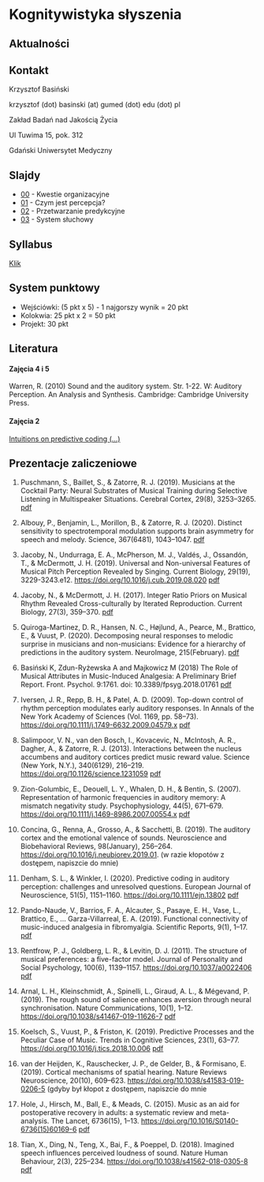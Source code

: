# Kognitywistyka słyszenia



## Aktualności


## Kontakt

Krzysztof Basiński

krzysztof (dot) basinski (at) gumed (dot) edu (dot) pl

Zakład Badań nad Jakością Życia

Ul Tuwima 15, pok. 312

Gdański Uniwersytet Medyczny


## Slajdy

- [00](00.html) - Kwestie organizacyjne
- [01](01.html) - Czym jest percepcja?
- [02](02.html) - Przetwarzanie predykcyjne
- [03](03.html) - System słuchowy

## Syllabus

[Klik](syllabus.pdf)

## System punktowy

- Wejściówki: (5 pkt x 5) - 1 najgorszy wynik  = 20 pkt
- Kolokwia: 25 pkt x 2 = 50 pkt
- Projekt: 30 pkt

## Literatura

#### Zajęcia 4 i 5

Warren, R. (2010) Sound and the auditory system. Str. 1-22. W: Auditory Perception. An Analysis and Synthesis. Cambridge: Cambridge University Press.

#### Zajęcia 2

[Intuitions on predictive coding (...)](https://medium.com/@solopchuk/intuitions-on-predictive-coding-and-the-free-energy-principle-3fc5bcedc754)



## Prezentacje zaliczeniowe

1. Puschmann, S., Baillet, S., & Zatorre, R. J. (2019). Musicians at the Cocktail Party: Neural Substrates of Musical Training during Selective Listening in Multispeaker Situations. Cerebral Cortex, 29(8), 3253–3265. [pdf](https://www.zlab.mcgill.ca/publications/docs/bhy193.pdf)

2. Albouy, P., Benjamin, L., Morillon, B., & Zatorre, R. J. (2020). Distinct sensitivity to spectrotemporal modulation supports brain asymmetry for speech and melody. Science, 367(6481), 1043–1047. [pdf](https://www.zlab.mcgill.ca/publications/docs/albouy_et_al_science_2020.pdf)

3. Jacoby, N., Undurraga, E. A., McPherson, M. J., Valdés, J., Ossandón, T., & McDermott, J. H. (2019). Universal and Non-universal Features of Musical Pitch Perception Revealed by Singing. Current Biology, 29(19), 3229-3243.e12. https://doi.org/10.1016/j.cub.2019.08.020 [pdf](http://mcdermottlab.mit.edu/papers/Jacoby_etal_2019_Bolivia_sung_reproduction.pdf)

4. Jacoby, N., & McDermott, J. H. (2017). Integer Ratio Priors on Musical Rhythm Revealed Cross-culturally by Iterated Reproduction. Current Biology, 27(3), 359–370. [pdf](http://mcdermottlab.mit.edu/papers/Jacoby_McDermott_2017_iterated_rhythm.pdf)

5. Quiroga-Martinez, D. R., Hansen, N. C., Højlund, A., Pearce, M., Brattico, E., & Vuust, P. (2020). Decomposing neural responses to melodic surprise in musicians and non-musicians: Evidence for a hierarchy of predictions in the auditory system. NeuroImage, 215(February). [pdf](https://www.sciencedirect.com/science/article/pii/S1053811920303037)

6. Basiński K, Zdun-Ryżewska A and Majkowicz M (2018) The Role of Musical Attributes in Music-Induced Analgesia: A Preliminary Brief Report. Front. Psychol. 9:1761. doi: 10.3389/fpsyg.2018.01761 [pdf](https://www.frontiersin.org/articles/10.3389/fpsyg.2018.01761/full)


7. Iversen, J. R., Repp, B. H., & Patel, A. D. (2009). Top-down control of rhythm perception modulates early auditory responses. In Annals of the New York Academy of Sciences (Vol. 1169, pp. 58–73). https://doi.org/10.1111/j.1749-6632.2009.04579.x [pdf](http://citeseerx.ist.psu.edu/viewdoc/download?doi=10.1.1.371.4601&rep=rep1&type=pdf)

8. Salimpoor, V. N., van den Bosch, I., Kovacevic, N., McIntosh, A. R., Dagher, A., & Zatorre, R. J. (2013). Interactions between the nucleus accumbens and auditory cortices predict music reward value. Science (New York, N.Y.), 340(6129), 216–219. https://doi.org/10.1126/science.1231059 [pdf](https://pdfs.semanticscholar.org/69e0/2872c5a8addb7d20b079e826ef51da56a7f8.pdf)

9. Zion-Golumbic, E., Deouell, L. Y., Whalen, D. H., & Bentin, S. (2007). Representation of harmonic frequencies in auditory memory: A mismatch negativity study. Psychophysiology, 44(5), 671–679. https://doi.org/10.1111/j.1469-8986.2007.00554.x [pdf](http://www.cel.huji.ac.il/publications/pdfs/Zion_Golumbic_et_al_Psychophysiology.pdf)

10. Concina, G., Renna, A., Grosso, A., & Sacchetti, B. (2019). The auditory cortex and the emotional valence of sounds. Neuroscience and Biobehavioral Reviews, 98(January), 256–264. https://doi.org/10.1016/j.neubiorev.2019.01. (w razie kłopotów z dostępem, napiszcie do mnie)

11. Denham, S. L., & Winkler, I. (2020). Predictive coding in auditory perception: challenges and unresolved questions. European Journal of Neuroscience, 51(5), 1151–1160. https://doi.org/10.1111/ejn.13802 [pdf](https://dspace.plymouth.ac.uk/bitstream/handle/10026.1/10562/Denham_et_al-2017-European_Journal_of_Neuroscience.pdf?sequence=1&isAllowed=y)

12. Pando-Naude, V., Barrios, F. A., Alcauter, S., Pasaye, E. H., Vase, L., Brattico, E., … Garza-Villarreal, E. A. (2019). Functional connectivity of music-induced analgesia in fibromyalgia. Scientific Reports, 9(1), 1–17. [pdf](https://doi.org/10.1038/s41598-019-51990-4)

13. Rentfrow, P. J., Goldberg, L. R., & Levitin, D. J. (2011). The structure of musical preferences: a five-factor model. Journal of Personality and Social Psychology, 100(6), 1139–1157. https://doi.org/10.1037/a0022406 [pdf](https://www.ncbi.nlm.nih.gov/pmc/articles/pmc3138530/)

14. Arnal, L. H., Kleinschmidt, A., Spinelli, L., Giraud, A. L., & Mégevand, P. (2019). The rough sound of salience enhances aversion through neural synchronisation. Nature Communications, 10(1), 1–12. https://doi.org/10.1038/s41467-019-11626-7 [pdf](https://scholar.google.pl/scholar?output=instlink&q=info:Y7bmHd_xLr4J:scholar.google.com/&hl=pl&as_sdt=0,5&scillfp=17871337078178099792&oi=lle)

15. Koelsch, S., Vuust, P., & Friston, K. (2019). Predictive Processes and the Peculiar Case of Music. Trends in Cognitive Sciences, 23(1), 63–77. https://doi.org/10.1016/j.tics.2018.10.006 [pdf](https://discovery.ucl.ac.uk/id/eprint/10067144/9/Friston_PC_music_FINAL.pdf)

16. van der Heijden, K., Rauschecker, J. P., de Gelder, B., & Formisano, E. (2019). Cortical mechanisms of spatial hearing. Nature Reviews Neuroscience, 20(10), 609–623. https://doi.org/10.1038/s41583-019-0206-5 (gdyby był kłopot z dostępem, napiszcie do mnie

17. Hole, J., Hirsch, M., Ball, E., & Meads, C. (2015). Music as an aid for postoperative recovery in adults: a systematic review and meta-analysis. The Lancet, 6736(15), 1–13. https://doi.org/10.1016/S0140-6736(15)60169-6 [pdf](http://qmro.qmul.ac.uk/xmlui/bitstream/handle/123456789/36863/Hole%20et%20al.%202015.%20Music%20as%20an%20aid%20for%20postoperative%20recovery.pdf?sequence=1)


18. Tian, X., Ding, N., Teng, X., Bai, F., & Poeppel, D. (2018). Imagined speech influences perceived loudness of sound. Nature Human Behaviour, 2(3), 225–234. https://doi.org/10.1038/s41562-018-0305-8 [pdf](https://slangscience.github.io/slang/papers/Tian_etal_2018_Nat_Hum_Beh.pdf)